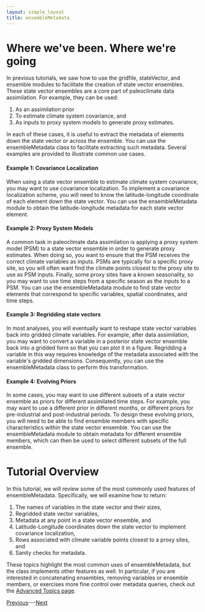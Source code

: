 ```yaml
---
layout: simple_layout
title: ensembleMetadata
---
```


# Where we've been. Where we're going

In previous tutorials, we saw how to use the gridfile, stateVector, and ensemble modules to facilitate the creation of state vector ensembles. These state vector ensembles are a core part of paleoclimate data assimilation. For example, they can be used:
1. As an assimilation prior
2. To estimate climate system covariance, and
3. As inputs to proxy system models to generate proxy estimates.

In each of these cases, it is useful to extract the metadata of elements down the state vector or across the ensemble. You can use the ensembleMetadata class to facilitate extracting such metadata. Several examples are provided to illustrate common use cases.

#### Example 1: Covariance Localization

When using a state vector ensemble to estimate climate system covariance, you may want to use covariance localization. To implement a covariance localization scheme, you will need to know the latitude-longitude coordinate of each element down the state vector. You can use the ensembleMetadata module to obtain the latitude-longitude metadata for each state vector element.

#### Example 2: Proxy System Models

A common task in paleoclimate data assimilation is applying a proxy system model (PSM) to a state vector ensemble in order to generate proxy estimates. When doing so, you want to ensure that the PSM receives the correct climate variables as inputs. PSMs are typically for a specific proxy site, so you will often want find the climate points closest to the proxy site to use as PSM inputs. Finally, some proxy sites have a known seasonality, so you may want to use time steps from a specific season as the inputs to a PSM. You can use the ensembleMetadata module to find state vector elements that correspond to specific variables, spatial coordinates, and time steps.

#### Example 3: Regridding state vectors
In most analyses, you will eventually want to reshape state vector variables back into gridded climate variables. For example, after data assimilation, you may want to convert a variable in a posterior state vector ensemble back into a gridded form so that you can plot it in a figure. Regridding a variable in this way requires knowledge of the metadata associated with the variable's gridded dimensions. Consequently, you can use the ensembleMetadata class to perform this transformation.

#### Example 4: Evolving Priors

In some cases, you may want to use different subsets of a state vector ensemble as priors for different assimilated time steps. For example, you may want to use a different prior in different months, or different priors for pre-industrial and post-industrial periods. To design these evolving priors, you will need to be able to find ensemble members with specific characteristics within the state vector ensemble. You can use the ensembleMetadata module to obtain metadata for different ensemble members, which can then be used to select different subsets of the full ensemble.

# Tutorial Overview
In this tutorial, we will review some of the most commonly used features of ensembleMetadata. Specifically, we will examine how to return:
1. The names of variables in the state vector and their sizes,
2. Regridded state vector variables,
3. Metadata at any point in a state vector ensemble, and
4. Latitude-Longitude coordinates down the state vector to implement covariance localization,
5. Rows associated with climate variable points closest to a proxy sites, and
6. Sanity checks for metadata.

These topics highlight the most common uses of ensembleMetadata, but the class implements other features as well. In particular, if you are interested in concatenating ensembles, removing variables or ensemble members, or exercises more fine control over metadata queries, check out the [Advanced Topics page](advanced).

[Previous](welcome)---[Next](meta-object)
